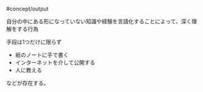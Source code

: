 #concept/output 

自分の中にある形になっていない知識や経験を言語化することによって、深く理解をする行為

手段は1つだけに限らず
- 紙のノートに手で書く
- インターネットを介して公開する
- 人に教える

などが存在する。